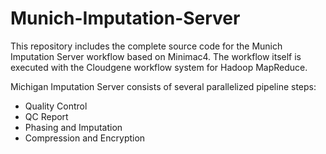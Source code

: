 # Munich-Imputation-Server

This repository includes the complete source code for the Munich Imputation Server workflow based on Minimac4. The workflow itself is executed with the Cloudgene workflow system for Hadoop MapReduce.

Michigan Imputation Server consists of several parallelized pipeline steps:

* Quality Control
* QC Report
* Phasing and Imputation
* Compression and Encryption
